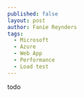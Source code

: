 ```yaml
---
published: false
layout: post
author: Fanie Reynders
tags: 
  - Microsoft
  - Azure
  - Web App
  - Performance
  - Load test
---
```


todo
